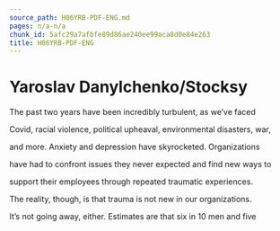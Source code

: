 ```yaml
---
source_path: H06YRB-PDF-ENG.md
pages: n/a-n/a
chunk_id: 5afc29a7afbfe89d86ae240ee99aca8d0e84e263
title: H06YRB-PDF-ENG
---
```

# Yaroslav Danylchenko/Stocksy

The past two years have been incredibly turbulent, as we’ve faced

Covid, racial violence, political upheaval, environmental disasters, war,

and more. Anxiety and depression have skyrocketed. Organizations

have had to confront issues they never expected and find new ways to

support their employees through repeated traumatic experiences.

The reality, though, is that trauma is not new in our organizations.

It’s not going away, either. Estimates are that six in 10 men and five
